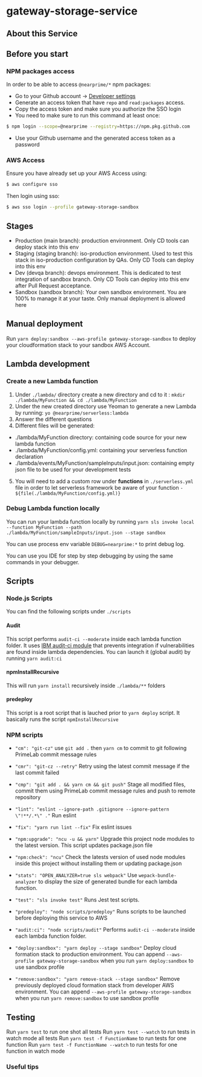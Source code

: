 # gateway-storage-service

## About this Service

## Before you start

### NPM packages access

In order to be able to access `@nearprime/*` npm packages:

- Go to your Github account -> [Developer settings](https://github.com/settings/tokens)
- Generate an access token that have `repo` and `read:packages` access.
- Copy the access token and make sure you authorize the SSO login
- You need to make sure to run this command at least once:

```bash
$ npm login --scope=@nearprime --registry=https://npm.pkg.github.com
```

- Use your Github username and the generated access token as a password

### AWS Access

Ensure you have already set up your AWS Access using:

```bash
$ aws configure sso
```

Then login using sso:

```bash
$ aws sso login --profile gateway-storage-sandbox
```

## Stages

- Production (main branch): production environment. Only CD tools can deploy stack into this env
- Staging (staging branch): iso-production environment. Used to test this stack in iso-production configuration by QAs. Only CD Tools can deploy into this env
- Dev (devqa branch): devops environment. This is dedicated to test integration of sandbox branch. Only CD Tools can deploy into this env after Pull Request acceptance.
- Sandbox (sandbox branch): Your own sandbox environment. You are 100% to manage it at your taste. Only manual deployment is allowed here

## Manual deployment

Run `yarn deploy:sandbox --aws-profile gateway-storage-sandbox` to deploy your cloudformation stack to your sandbox AWS Account.

## Lambda development

### Create a new Lambda function

1. Under `./lambda/` directory create a new directory and cd to it : `mkdir ./lambda/MyFunction && cd ./lambda/MyFunction`
2. Under the new created directory use Yeoman to generate a new Lambda by running: `yo @nearprime/serverless:lambda`
3. Answer the different questions
4. Different files will be generated:

- ./lambda/MyFunction directory: containing code source for your new lambda function
- ./lambda/MyFunction/config.yml: containing your serverless function declaration
- ./lambda/events/MyFunction/sampleInputs/input.json: containing empty json file to be used for your development tests

5. You will need to add a custom row under **functions** in `./serverless.yml` file in order to let serverless framework be aware of your function
   `- ${file(./lambda/MyFunction/config.yml)}`

### Debug Lambda function locally

You can run your lambda function locally by running
`yarn sls invoke local --function MyFunction --path ./lambda/MyFunction/sampleInputs/input.json --stage sandbox`

You can use process env variable `DEBUG=nearprime:*` to print debug log.

You can use you IDE for step by step debugging by using the same commands in your debugger.

## Scripts

### Node.js Scripts

You can find the following scripts under `./scripts`

#### Audit

This script performs `audit-ci --moderate` inside each lambda function folder. It uses [IBM audit-ci module](https://github.com/IBM/audit-ci) that prevents integration if vulnerabilities are found inside lambda dependencies.
You can launch it (global audit) by running `yarn audit:ci`

#### npmInstallRecursive

This will run `yarn install` recursively inside `./lambda/**` folders

#### predeploy

This script is a root script that is lauched prior to `yarn deploy` script. It basically runs the script `npmInstallRecursive`

### NPM scripts

- `"cm": "git-cz"`
  use `git add .` then `yarn cm` to commit to git following PrimeLab commit message rules

- `"cmr": "git-cz --retry"`
  Retry using the latest commit message if the last commit failed

- `"cmp": "git add . && yarn cm && git push"`
  Stage all modified files, commit them using PrimeLab commit message rules and push to remote repository

- `"lint": "eslint --ignore-path .gitignore --ignore-pattern \"!**/.*\" ."`
  Run eslint

- `"fix": "yarn run lint --fix"`
  Fix eslint issues

- `"npm:upgrade": "ncu -u && yarn"`
  Upgrade this project node modules to the latest version. This script updates package.json file

- `"npm:check": "ncu"`
  Check the latests version of used node modules inside this project without installing them or updating package.json

- `"stats": "OPEN_ANALYZER=true sls webpack"`
  Use `wepack-bundle-analyzer` to display the size of generated bundle for each lambda function.

- `"test": "sls invoke test"`
  Runs Jest test scripts.

- `"predeploy": "node scripts/predeploy"`
  Runs scripts to be launched before deploying this service to AWS

- `"audit:ci": "node scripts/audit"`
  Performs `audit-ci --moderate` inside each lambda function folder.

- `"deploy:sandbox": "yarn deploy --stage sandbox"`
  Deploy cloud formation stack to production environment. You can append `--aws-profile gateway-storage-sandbox` when you run `yarn deploy:sandbox` to use sandbox profile

- `"remove:sandbox": "yarn remove-stack --stage sandbox"`
  Remove previously deployed cloud formation stack from developer AWS environment. You can append `--aws-profile gateway-storage-sandbox` when you run `yarn remove:sandbox` to use sandbox profile

## Testing

Run `yarn test` to run one shot all tests
Run `yarn test --watch` to run tests in watch mode all tests
Run `yarn test -f FunctionName` to run tests for one function
Run `yarn test -f FunctionName --watch` to run tests for one function in watch mode

### Useful tips
